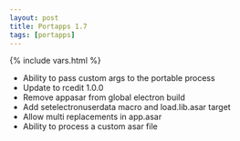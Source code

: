 ```yaml
---
layout: post
title: Portapps 1.7
tags: [portapps]
---
```

{% include vars.html %}

* Ability to pass custom args to the portable process
* Update to rcedit 1.0.0
* Remove appasar from global electron build
* Add setelectronuserdata macro and load.lib.asar target
* Allow multi replacements in app.asar
* Ability to process a custom asar file